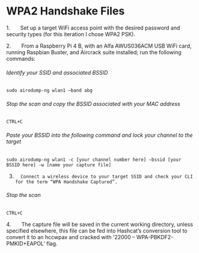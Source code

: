 # WPA2 Handshake Files

1.       Set up a target WiFi access point with the desired password and security types (for this iteration I chose WPA2 PSK).

2.       From a Raspberry Pi 4 B, with an Alfa AWUS036ACM USB WiFi card, running Raspbian Buster, and Aircrack suite installed; run the following commands:

###### Identify your SSID and associated BSSID
```
sudo airodump-ng wlan1 –band abg
```

###### Stop the scan and copy the BSSID associated with your MAC address
```
CTRL+C
```

###### Paste your BSSID into the following command and lock your channel to the target
```
sudo airodump-ng wlan1 -c [your channel number here] –bssid [your BSSID here] -w [name your capture file]
```

3.       Connect a wireless device to your target SSID and check your CLI for the term “WPA Handshake Captured”.

###### Stop the scan
```
CTRL+C
```

4.       The capture file will be saved in the current working directory, unless specified elsewhere, this file can be fed into Hashcat’s conversion tool to convert it to an hccwpax and cracked with ‘22000 – WPA-PBKDF2-PMKID+EAPOL’ flag.

